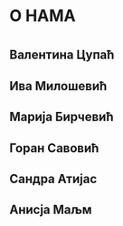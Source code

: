 ﻿# О НАМА <h1>


## Валентина Цупаћ <h2> 

## Ива Милошевић <h2> 

## Mарија Бирчевић <h2>

## Горан Савовић <h2>

## Сандра Атијас <h2>

## Aнисја Маљм <h2>

 